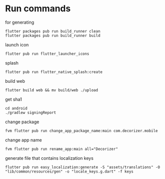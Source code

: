 # Run commands

for generating
```shell
flutter packages pub run build_runner clean
flutter packages pub run build_runner build
```
launch icon
```shell
flutter pub run flutter_launcher_icons
```
splash
```shell
flutter pub run flutter_native_splash:create
```

build web
```shell
flutter build web && mv build/web ./upload
```

get sha1
```shell
cd android
./gradlew signingReport
```

change package
```shell
fvm flutter pub run change_app_package_name:main com.decorizer.mobile
```

change app name
```shell
fvm flutter pub run rename_app:main all="Decorizer"
```
generate file that contains localization keys
```shell
flutter pub run easy_localization:generate -S "assets/translations" -O "lib/common/resources/gen" -o "locale_keys.g.dart" -f keys
```
